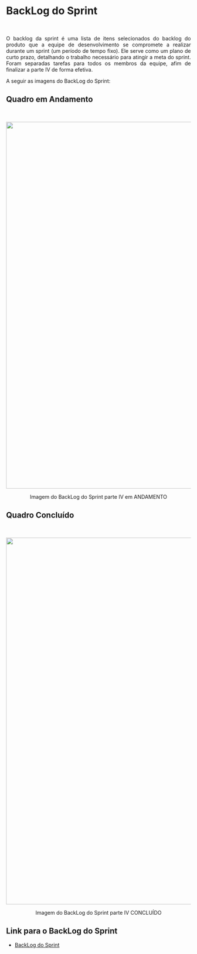 # BackLog do Sprint

<br>
<p align="justify">O backlog da sprint é uma lista de itens selecionados do backlog do produto que a equipe de desenvolvimento se compromete a realizar durante um sprint (um período de tempo fixo). Ele serve como um plano de curto prazo, detalhando o trabalho necessário para atingir a meta do sprint. 
Foram separadas tarefas para todos os membros da equipe, afim de finalizar a parte IV de forma efetiva.
<br>

A seguir as imagens do BackLog do Sprint:

## Quadro em Andamento
<br>
<p align="center"> <img src="" alt="" width="1000" /></p>
<p align="center"> Imagem do BackLog do Sprint parte IV em ANDAMENTO
<br>
  
## Quadro Concluído
<br>
<p align="center"> <img src="" alt= "" alt="" width="1000" /></p>
<p align="center"> Imagem do BackLog do Sprint parte IV  CONCLUÍDO
<br>
  
## Link para o BackLog do Sprint
- [BackLog do Sprint](https://github.com/users/hisokarenn/projects/7)
